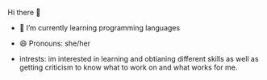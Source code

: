  Hi there 👋







- 🌱 I’m currently learning programming languages

- 😄 Pronouns: she/her
  
- intrests: im interested in learning and obtianing different skills as well as getting criticism to know what to work on and what works for me.


